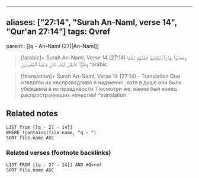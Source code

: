 
---
aliases: ["27:14", "Surah An-Naml, verse 14", "Qur'an 27:14"]
tags: Qvref
---

parent:: [[q - An-Naml (27)|An-Naml]]

> [!arabic]+ Surah An-Naml, Verse 14 (27:14)
> <span class="quran-arabic">وَجَحَدُوا۟ بِهَا وَٱسْتَيْقَنَتْهَآ أَنفُسُهُمْ ظُلْمًا وَعُلُوًّا ۚ فَٱنظُرْ كَيْفَ كَانَ عَـٰقِبَةُ ٱلْمُفْسِدِينَ</span>
^arabic

> [!translation]+ Surah An-Naml, Verse 14 (27:14) - Translation
> Они отвергли их несправедливо и надменно, хотя в душе они были убеждены в их правдивости. Посмотри же, каким был конец распространявших нечестие!
^translation



## Related notes
```dataview
LIST from [[q - 27 - 14]]
WHERE !contains(file.name, "q - ")
SORT file.name ASC
```

### Related verses (footnote backlinks)
```dataview
LIST FROM [[q - 27 - 14]] AND #Qvref
SORT file.name ASC
```

